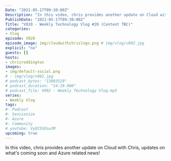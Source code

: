 ```yaml
---
Date: "2021-05-17T09:30:00Z"
Description: "In this video, chris provides another update on Cloud with Chris, updates on what's coming soon and Azure related news!"
PublishDate: "2021-05-17T09:30:00Z"
Title: "V020 - Weekly Technology Vlog #20 (Content TBC)"
categories:
- Vlog
episode: V020
episode_image: img/cloudwithchrislogo.png # img/vlog/v002.jpg
explicit: "no"
guests: []
hosts:
- chrisreddington
images:
- img/default-social.png
# - img/vlog/v002.jpg
# podcast_bytes: "13803520"
# podcast_duration: "14:19.000"
# podcast_file: V002 - Weekly Technology Vlog.mp3
series:
- Weekly Vlog
tags:
#- Podcast
#- Sessionize
#- Azure
#- Community
# youtube: VyQI5SOsw3M
upcoming: true
---
```

In this video, chris provides another update on Cloud with Chris, updates on what's coming soon and Azure related news!